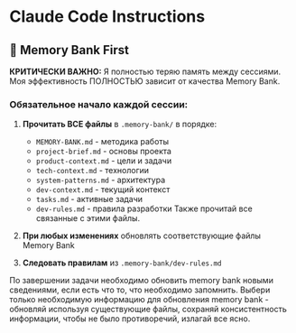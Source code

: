 # Claude Code Instructions

## 🧠 Memory Bank First

**КРИТИЧЕСКИ ВАЖНО:** Я полностью теряю память между сессиями. Моя эффективность ПОЛНОСТЬЮ зависит от качества Memory
Bank.

### Обязательное начало каждой сессии:

1. **Прочитать ВСЕ файлы** в `.memory-bank/` в порядке:
    - `MEMORY-BANK.md` - методика работы
    - `project-brief.md` - основы проекта
    - `product-context.md` - цели и задачи
    - `tech-context.md` - технологии
    - `system-patterns.md` - архитектура
    - `dev-context.md` - текущий контекст
    - `tasks.md` - активные задачи
    - `dev-rules.md` - правила разработки
      Также прочитай все связанные с этими файлы.

2. **При любых изменениях** обновлять соответствующие файлы Memory Bank

3. **Следовать правилам** из `.memory-bank/dev-rules.md`

По завершении задачи необходимо обновить memory bank новыми сведениями, если есть что то, что необходимо запомнить.
Выбери только необходимую информацию для обновления memory bank - обновляй используя существующие файлы, сохраняй
консистентность информации, чтобы не было противоречий, излагай все ясно.
